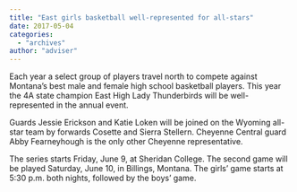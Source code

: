 ```yaml
---
title: "East girls basketball well-represented for all-stars"
date: 2017-05-04
categories: 
  - "archives"
author: "adviser"
---
```


Each year a select group of players travel north to compete against Montana’s best male and female high school basketball players. This year the 4A state champion East High Lady Thunderbirds will be well-represented in the annual event.

Guards Jessie Erickson and Katie Loken will be joined on the Wyoming all-star team by forwards Cosette and Sierra Stellern. Cheyenne Central guard Abby Fearneyhough is the only other Cheyenne representative.

The series starts Friday, June 9, at Sheridan College. The second game will be played Saturday, June 10, in Billings, Montana. The girls’ game starts at 5:30 p.m. both nights, followed by the boys’ game.
